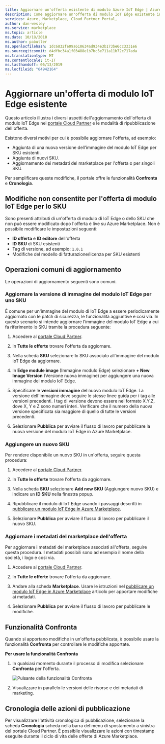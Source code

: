 ```yaml
---
title: Aggiornare un'offerta esistente di modulo Azure IoT Edge | Azure Marketplace
description: Come aggiornare un'offerta di modulo IoT Edge esistente in Azure Marketplace.
services: Azure, Marketplace, Cloud Partner Portal,
author: dan-wesley
ms.service: marketplace
ms.topic: article
ms.date: 10/18/2018
ms.author: pabutler
ms.openlocfilehash: 1dc6832fe09a610634ad934e3b173be6cc3331e6
ms.sourcegitcommit: d4dfbc34a1f03488e1b7bc5e711a11b72c717ada
ms.translationtype: MT
ms.contentlocale: it-IT
ms.lasthandoff: 06/13/2019
ms.locfileid: "64942164"
---
```

# <a name="update-an-existing-iot-edge-module-offer"></a>Aggiornare un'offerta di modulo IoT Edge esistente

Questo articolo illustra i diversi aspetti dell'aggiornamento dell'offerta di modulo IoT Edge nel [portale Cloud Partner](https://cloudpartner.azure.com/) e le modalità di ripubblicazione dell'offerta.

Esistono diversi motivi per cui è possibile aggiornare l'offerta, ad esempio:

-  Aggiunta di una nuova versione dell'immagine del modulo IoT Edge per SKU esistenti.
-  Aggiunta di nuovi SKU.
-  Aggiornamento dei metadati del marketplace per l'offerta o per singoli SKU.

Per semplificare queste modifiche, il portale offre le funzionalità **Confronta** e **Cronologia**.  


## <a name="unpermitted-changes-to-iot-edge-module-offer-or-sku"></a>Modifiche non consentite per l'offerta di modulo IoT Edge per lo SKU

Sono presenti attributi di un'offerta di modulo di IoT Edge o dello SKU che non può essere modificato dopo l'offerta è live su Azure Marketplace. Non è possibile modificare le impostazioni seguenti:

-  **ID offerta** e **ID editore** dell'offerta
-  **ID SKU** di SKU esistenti
-  Tag di versione, ad esempio: `1.0.1`
-  Modifiche del modello di fatturazione/licenza per SKU esistenti

## <a name="common-update-operations"></a>Operazioni comuni di aggiornamento

Le operazioni di aggiornamento seguenti sono comuni.

### <a name="update-the-iot-edge-module-image-version-for-a-sku"></a>Aggiornare la versione di immagine del modulo IoT Edge per uno SKU

È comune per un'immagine del modulo di IoT Edge a essere periodicamente aggiornato con le patch di sicurezza, le funzionalità aggiuntive e così via. In questo scenario si intende aggiornare l'immagine del modulo IoT Edge a cui fa riferimento lo SKU tramite la procedura seguente:

1.  Accedere al [portale Cloud Partner](https://cloudpartner.azure.com/).

2.  In **Tutte le offerte** trovare l'offerta da aggiornare.

3.  Nella scheda **SKU** selezionare lo SKU associato all'immagine del modulo IoT Edge da aggiornare.

4.  In **Edge module image** (Immagine modulo Edge) selezionare **+ New Image Version** (Versione nuova immagine) per aggiungere una nuova immagine del modulo IoT Edge.

5.  Specificare le **versioni immagine** del nuovo modulo IoT Edge. La versione dell'immagine deve seguire le stesse linee guida per i tag alle versioni precedenti. I tag di versione devono essere nel formato X.Y.Z, dove X, Y e Z sono numeri interi. Verificare che il numero della nuova versione specificata sia maggiore di quello di tutte le versioni precedenti.

6.  Selezionare **Pubblica** per avviare il flusso di lavoro per pubblicare la nuova versione del modulo IoT Edge in Azure Marketplace.

### <a name="add-a-new-sku"></a>Aggiungere un nuovo SKU

Per rendere disponibile un nuovo SKU in un'offerta, seguire questa procedura: 

1.  Accedere al [portale Cloud Partner](https://cloudpartner.azure.com/).

2.  In **Tutte le offerte** trovare l'offerta da aggiornare.

3.  Nella scheda **SKU** selezionare **Add new SKU** (Aggiungere nuovo SKU) e indicare un **ID SKU** nella finestra popup.

4.  Ripubblicare il modulo di IoT Edge usando i passaggi descritti in [pubblicare un modulo IoT Edge in Azure Marketplace](./cpp-publish-offer.md).

5.  Selezionare **Pubblica** per avviare il flusso di lavoro per pubblicare il nuovo SKU.


### <a name="update-offer-marketplace-metadata"></a>Aggiornare i metadati del marketplace dell'offerta

Per aggiornare i metadati del marketplace associati all'offerta, seguire questa procedura. I metadati possibili sono ad esempio il nome della società, i logo e così via.

1.  Accedere al [portale Cloud Partner](https://cloudpartner.azure.com/).

2.  In **Tutte le offerte** trovare l'offerta da aggiornare.

3.  Andare alla scheda **Marketplace**. Usare le istruzioni nel [pubblicare un modulo IoT Edge in Azure Marketplace](./cpp-publish-offer.md) articolo per apportare modifiche ai metadati.

4.  Selezionare **Pubblica** per avviare il flusso di lavoro per pubblicare le modifiche.

## <a name="compare-feature"></a>Funzionalità Confronta

Quando si apportano modifiche in un'offerta pubblicata, è possibile usare la funzionalità **Confronta** per controllare le modifiche apportate. 

**Per usare la funzionalità Confronta**

1.  In qualsiasi momento durante il processo di modifica selezionare **Confronta** per l'offerta.

    ![Pulsante della funzionalità Confronta](./media/iot-edge-module-compare.png)


2.  Visualizzare in parallelo le versioni delle risorse e dei metadati di marketing.


## <a name="history-of-publishing-actions"></a>Cronologia delle azioni di pubblicazione

Per visualizzare l'attività cronologica di pubblicazione, selezionare la scheda **Cronologia** scheda nella barra del menu di spostamento a sinistra del portale Cloud Partner. È possibile visualizzare le azioni con timestamp eseguite durante il ciclo di vita delle offerte di Azure Marketplace.  <!-- Need to find correct link here:  legal time windowsFor more information, see [History page](cpp-history-page.md) -->
